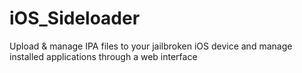 # iOS_Sideloader
Upload &amp; manage IPA files to your jailbroken iOS device and manage installed applications through a web interface
